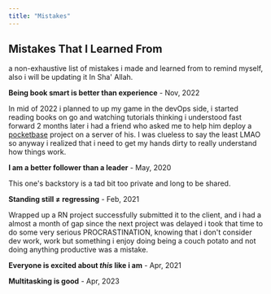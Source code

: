 ```yaml
---
title: "Mistakes"
---
```


## Mistakes That I Learned From
a non-exhaustive list of mistakes i made and learned from to remind myself, also i will be updating it In Sha' Allah.

**Being book smart is better than experience** - Nov, 2022

In mid of 2022 i planned to up my game in the devOps side, i started reading books on go and watching tutorials
thinking i understood fast forward 2 months later i had a friend who asked me to help him deploy a [pocketbase](https://pocketbase.io/) project
on a server of his. I was clueless to say the least LMAO so anyway i realized that i need to get my hands dirty to really understand
how things work.



**I am a better follower than a leader** - May, 2020

This one's backstory is a tad bit too private and long to be shared.


**Standing still ≠ regressing** - Feb, 2021

Wrapped up a RN project successfully submitted it to the client, and i had a almost a month of gap since the next project was delayed
i took that time to do some very serious PROCRASTINATION, knowing that i don't consider dev work, work but something i enjoy doing being a couch potato and not doing anything productive was a mistake.


**Everyone is excited about _this_ like i am** - Apr, 2021

**Multitasking is good** - Apr, 2023

